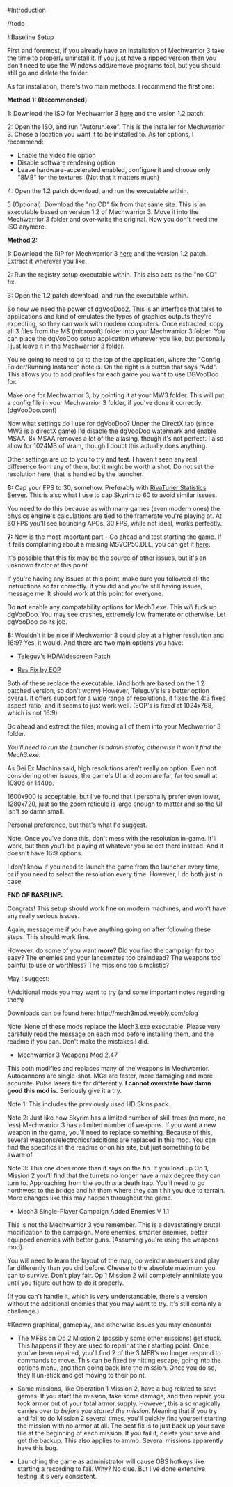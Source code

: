 #Introduction

//todo

#Baseline Setup

First and foremost, if you already have an installation of Mechwarrior 3 take the time to properly uninstall it. If you just have a ripped version then you don't need to use the Windows add/remove programs tool, but you should still go and delete the folder. 

As for installation, there's two main methods. I recommend the first one:

**Method 1: (Recommended)**

1: Download the ISO for Mechwarrior 3 [here](http://www.myabandonware.com/game/mechwarrior-3-7pg#download) and the vrsion 1.2 patch.

2: Open the ISO, and run "Autorun.exe". This is the installer for Mechwarrior 3. Chose a location you want it to be installed to. As for options, I recommend:

* Enable the video file option
* Disable software rendering option
* Leave hardware-accelerated enabled, configure it and choose only "8MB" for the textures. (Not that it matters much)

4: Open the 1.2 patch download, and run the executable within.

5 (Optional): Download the "no CD" fix from that same site. This is an executable based on version 1.2 of Mechwarrior 3. Move it into the Mechwarrior 3 folder and over-write the original. Now you don't need the ISO anymore. 

**Method 2:**

1: Download the RIP for Mechwarrior 3 [here](http://www.myabandonware.com/game/mechwarrior-3-7pg#download) and the version 1.2 patch. Extract it wherever you like. 

2: Run the registry setup executable within. This also acts as the "no CD" fix.

3: Open the 1.2 patch download, and run the executable within.

So now we need the power of [dgVooDoo2](http://dege.freeweb.hu/dgVoodoo2/dgVoodoo2.html). This is an interface that talks to applications and kind of emulates the types of graphics outputs they're expecting, so they can work with modern computers. Once extracted, copy all 3 files from the MS (microsoft) folder into your Mechwarrior 3 folder. You can place the dgVooDoo setup application wherever you like, but personally I just leave it in the Mechwarrior 3 folder. 

You're going to need to go to the top of the application, where the "Config Folder/Running Instance" note is. On the right is a button that says "Add". This allows you to add profiles for each game you want to use DGVooDoo for. 

Make one for Mechwarrior 3, by pointing it at your MW3 folder. This will put a config file in your Mechwarrior 3 folder, if you've done it correctly. (dgVooDoo.conf)

Now what settings do I use for dgVooDoo? Under the DirectX tab (since MW3 is a directX game) I'd disable the dgVooDoo watermark and enable MSAA. 8x MSAA removes a lot of the aliasing, though it's not perfect. I also allow for 1024MB of Vram, though I doubt this actually does anything.

Other settings are up to you to try and test. I haven't seen any real difference from any of them, but it might be worth a shot. Do not set the resolution here, that is handled by the launcher.

**6:** Cap your FPS to 30, somehow. Preferably with [RivaTuner Statistics Server](https://www.guru3d.com/files-details/rtss-rivatuner-statistics-server-download.html). This is also what I use to cap Skyrim to 60 to avoid similar issues. 

You need to do this because as with many games (even modern ones) the physics engine's calculations are tied to the framerate you're playing at. At 60 FPS you'll see bouncing APCs. 30 FPS, while not ideal, works perfectly. 

**7:** Now is the most important part - Go ahead and test starting the game. If it fails complaining about a missing MSVCP50.DLL, you can get it [here](https://www.dll-files.com/download/5cd93690f8028ab0361cdcd6d0373195/msvcp50.dll.html?c=UVFwS20yblJzS0NxZGJMNWxBbkVrdz09).

It's possible that this fix may be the source of other issues, but it's an unknown factor at this point. 

If you're having any issues at this point, make sure you followed all the instructions so far correctly. If you did and you're still having issues, message me. It should work at this point for everyone.

Do **not** enable any compatability options for Mech3.exe. This *will* fuck up dgVooDoo. You may see crashes, extremely low framerate or otherwise. Let dgVooDoo do its job. 

**8:** Wouldn't it be nice if Mechwarrior 3 could play at a higher resolution and 16:9? Yes, it would. And there are two main options you have:

* [Teleguy's HD/Widescreen Patch](https://www.vogons.org/viewtopic.php?f=24&t=42714)

* [Res Fix by EOP](http://www.mechwarriorsunited.com/downloads.html)

Both of these replace the executable. (And both are based on the 1.2 patched version, so don't worry) However, Teleguy's is a better option overall. It offers support for a wide range of resolutions, it fixes the 4:3 fixed aspect ratio, and it seems to just work well. (EOP's is fixed at 1024x768, which is not 16:9)

Go ahead and extract the files, moving all of them into your Mechwarrior 3 folder. 

*You'll need to run the Launcher is administrator, otherwise it won't find the Mech3.exe.*

As Dei Ex Machina said, high resolutions aren't really an option. Even not considering other issues, the game's UI and zoom are far, far too small at 1080p or 1440p.

1600x900 is acceptable, but I've found that I personally prefer even lower, 1280x720, just so the zoom reticule is large enough to matter and so the UI isn't so damn small.

Personal preference, but that's what I'd suggest.

Note: Once you've done this, don't mess with the resolution in-game. It'll work, but then you'll be playing at whatever you select there instead. And it doesn't have 16:9 options. 

I don't know if you need to launch the game from the launcher every time, or if you need to select the resolution every time. However, I do both just in case. 

**END OF BASELINE:**

Congrats! This setup should work fine on modern machines, and won't have any really serious issues.

Again, message me if you have anything going on after following these steps. This should work fine.

However, do some of you want **more**? Did you find the campaign far too easy? The enemies and your lancemates too braindead? The weapons too painful to use or worthless? The missions too simplistic? 

May I suggest:

#Additional mods you may want to try (and some important notes regarding them)

Downloads can be found here: http://mech3mod.weebly.com/blog

Note: None of these mods replace the Mech3.exe executable. Please very carefully read the message on each mod before installing them, and the readme if you can. Don't make the mistakes I did. 

* Mechwarrior 3 Weapons Mod 2.47

This both modifies and replaces many of the weapons in Mechwarrior. Autocannons are single-shot. MGs are faster, more damaging and more accurate. Pulse lasers fire far differently. **I cannot overstate how damn good this mod is.** Seriously give it a try.

Note 1: This includes the previously used HD Skins pack.

Note 2: Just like how Skyrim has a limited number of skill trees (no more, no less) Mechwarrior 3 has a limited number of weapons. If you want a new weapon in the game, you'll need to replace something. Because of this, several weapons/electronics/additions are replaced in this mod. You can find the specifics in the readme or on his site, but just something to be aware of.

Note 3: This one does more than it says on the tin. If you load up Op 1, Mission 2 you'll find that the turrets no longer have a max degree they can turn to. Approaching from the south *is* a death trap. You'll need to go northwest to the bridge and hit them where they can't hit you due to terrain. More changes like this may happen throughout the game. 

*  Mech3 Single-Player Campaign Added Enemies V 1.1

This is not the Mechwarrior 3 you remember. This is a devastatingly brutal modification to the campaign. More enemies, smarter enemies, better equipped enemies with better guns. (Assuming you're using the weapons mod).

You will need to learn the layout of the map, do weird maneuvers and play far differently than you did before. Cheese to the absolute maximum you can to survive. Don't play fair. Op 1 Mission 2 will completely annihilate you until you figure out how to do it properly. 

(If you can't handle it, which is *very* understandable, there's a version without the additional enemies that you may want to try. It's still certainly a challenge.)

#Known graphical, gameplay, and otherwise issues you may encounter

* The MFBs on Op 2 Mission 2 (possibly some other missions) get stuck. This happens if they are used to repair at their starting point. Once you've been repaired, you'll find 2 of the 3 MFB's no longer respond to commands to move. This can be fixed by hitting escape, going into the options menu, and then going back into the mission. Once you do so, they'll un-stick and get moving to their point. 

* Some missions, like Operation 1 Mission 2, have a bug related to save-games. If you start the mission, take some damage, and then repair, you took armor out of your total armor supply. However, this also magically carries over to *before you started the mission*. Meaning that if you try and fail to do Mission 2 several times, you'll quickly find yourself starting the mission with no armor at all. The best fix is to just back up your save file at the beginning of each mission. If you fail it, delete your save and get the backup. This also applies to ammo. Several missions apparently have this bug.

* Launching the game as administrator will cause OBS hotkeys like starting a recording to fail. Why? No clue. But I've done extensive testing, it's very consistent.
